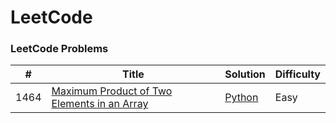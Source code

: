 LeetCode
========

### LeetCode Problems


| # | Title | Solution | Difficulty |
|---| ----- | -------- | ---------- |
|1464|[Maximum Product of Two Elements in an Array]([https://leetcode.com/problems/largest-number-after-mutating-substring/](https://leetcode.com/problems/maximum-product-of-two-elements-in-an-array/)) | [Python](/problems/python/largest-number-after-mutating-substring.py)|Easy|
